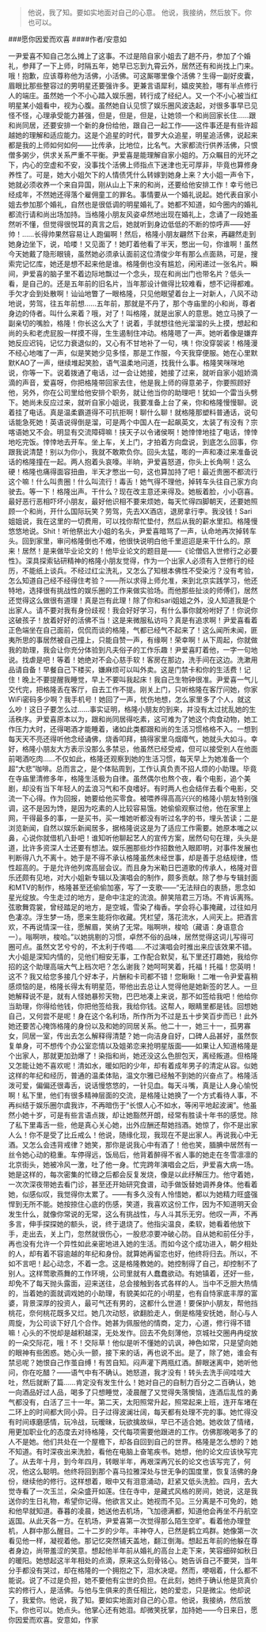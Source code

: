 > 他说，我了知。要如实地面对自己的心意。 他说，我接纳，然后放下。你也可以。

###愿你因爱而欢喜
####作者/安意如

一尹爱喜不知自己怎么摊上了这事。不过是陪自家小姐去了趟不丹，参加了个婚礼，参拜了一下上师，时隔五年，她早已忘到九霄云外，居然还有和尚找上门来。哦！抱歉，应该尊称他为活佛，小活佛。可这厮哪里像个活佛？生得一副好皮囊，眉眼比那些整容过的男明星还要强许多。更兼言语犀利，嬉皮笑脸，哪有半点修行人的端庄。虽然她一个不小心踏入娱乐圈，转行成了经纪人。又一个不小心被当红明星某小姐看中，视为心腹。虽然她自认见惯了娱乐圈风波迭起，对很多事早已见怪不怪，心理承受能力甚强，但是，但是，但是，让她领一个和尚回家长住……跟和尚同居，还要安排一个新的身份给他，跟自己一起工作——这件事还是有些许超越她的理解和适应能力。这是个追星的时代，普罗大众追星，明星追活佛，说起来都是我的上师如何如何——比传承，比地位，比名气。大家都流行供养活佛，只恨僧多粥少，供求关系严重不平衡。尹爱喜是能理解自家小姐的。万众瞩目的光环之下，内心的空虚和不安，没事找个活佛上师指点下迷津也无可厚非，毕竟也算修身养性了。可是，她大小姐欠下的人情债凭什么转嫁到她身上来？大小姐一声令下，她就必须收养一个来自异国，刚从山上下来的和尚，还要给他安排工作！幸亏他已经成年，不然她还得落个雇佣童工的罪名。事情要从一个婚礼说起。她代表自家小姐去参加那个婚礼，自然也是很低调的明星婚礼了。她都不知道，如今圈内的婚礼都流行请和尚出场加持。当格隆小朋友风姿卓然地出现在婚礼上，念诵了一段她虽然听不懂，但觉得很悦耳的真言之后，她就听到身边低低的不断的惊呼声——好帅！……长得帅果然容易让人跑偏啊！然后，格隆小朋友翩然下台来，再翩然走到她身边坐下，说，哈喽！又见面了！她盯着他看了半天，憋出一句，你谁啊！虽然今天她戴了隐形眼镜，虽然她必须承认面前这位清俊少年有那么点面熟，可是，搜索完记忆库，她还是想不起来他是谁。格隆倒也没有尴尬，闲闲递过一张名片。瞬间，尹爱喜的脑子里不着边际地飘过一个念头，现在和尚出门也带名片？低头一看，是自己的。还是五年前的旧名片，当年那设计做得比较难看，想不记得都难。手欠才会到处散啊！讪讪地瞥了一眼格隆，只见他眼望着台上一对新人，八风不动地说，劳驾，往五年前想……五年前，那就是不丹了，那个寺庙里的小和尚，尊者身边的侍者。叫什么来着？哦，对了！叫格隆，就是出家人的意思。她立马换了一副亲切的嘴脸，格隆！你长这么大了！说着，手就想往他光溜溜的头上摸，想起和尚的头和老虎屁股一样摸不得，生生遏制住冲动。格隆嗯了一声。她听着像是嫌弃她反应迟钝，记忆力衰退似的，又心有不甘地补了一句，咦！你没穿袈裟！格隆漫不经心地嗤了一声，似是笑她少见多怪，那是工作服，今天我穿便服。她在心里默默KAO了一声，继续堆起笑脸，语气温柔地问道，找我什么事。格隆笑咪咪地说，你等一下。说着拨通了电话，过一会让她接，她接了过来，就听自家小姐娇滴滴的声音，爱喜呀，你把格隆带回家去住，他是我上师的得意弟子，你要照顾好他，另外，你在公司里给他安排个职务，就让他当你的助理吧！犹如一个雷当头劈下。她尚未反应过来，就听自家小姐说，我要准备上台了亲，你和格隆慢慢聊。说着挂了电话。真是温柔霸道得不可抗拒啊！聊什么聊！就格隆那塑料普通话，说句话能急死她！英语说得倒是溜，可是两个中国人在一起飙英文，太装了有没有？宗喀语她又不会。明显有交流障碍嘛！挟天子以令诸侯啊！她悻悻地挂了电话，悻悻地吃完饭。悻悻地去开车。坐上车，关上门，才拍着方向盘说，到底怎么回事，你跟我说清楚！别以为你小，我就不敢欺负你。回头太猛，嘭的一声和凑过来准备说话的格隆撞在一起。两人抱着头哀嚎。半晌，尹爱喜怒道，你头上长角啊！这么硬！格隆也痛得面容扭曲，半天才憋出一句，这也算加持了吧！最近贵圈不都流行这个嘛！什么叫贵圈！什么叫流行！毒舌！她气得不理他，掉转车头往自己家方向驶去。等一下！格隆出声。干什么？现在改主意还来得及。她板着脸，小小窃喜。最好恶行恶相吓坏小朋友，最好他识相不要来烦她，每天忙得四脚朝天，还要她照顾一个和尚，开什么国际玩笑？劳驾，先去XX酒店，退房拿行李。我没钱！Sari姐姐说，我在这里的一切费用，可以找你帮忙垫付，然后从我的薪水里扣。格隆慢悠悠地说。Shit！听他祭出大小姐的名头，尹爱喜暗骂了一声，认命地再次掉转车头。回到家里，审问格隆倒也不难，他很快说明白他千里迢迢是来干什么的。原来！居然！是来做毕业论文的！他毕业论文的题目是——《论僧侣入世修行之必要性》。深具探索钻研精神的格隆小朋友觉得，作为一个出家人必须有入世修行的经历，不能纸上谈兵。不经过红尘洗礼，又怎么了知根本佛性不受染污？没有考验，怎么知道自己经不经得住考验？——所以求得上师允准，来到北京实践学习，他还特地，选择很有挑战性的娱乐圈的工作来做实验场。而他那些扯淡的师傅们，居然还觉得这么做很有道理！真是岂有此理！除了你和sari姐姐之外，没人知道我是个出家人。请不要对我有身份歧视！我会好好学习，有什么事你就吩咐好了！你说你这破孩子！放着好好的活佛不当！这是来微服私访吗？真是有追求啊！尹爱喜看着正色端坐在自己面前，侃侃而谈的格隆，气都已经气不起来了！这么闻所未闻，匪夷所思的事居然被自己撞上，只能自赞一声，有缘啊！荣幸啊！从下周起，你就做我的助理，我会让你充分体验到凡夫俗子的工作乐趣！尹爱喜盯着他，一字一句地说。找虐是吧！等着！她绝对不会心慈手软！客房在那边，洗手间在这边。洗漱用品请自备！早餐自己下楼买，嫌麻烦可以叫外卖。这是门禁卡和你的生活费！记住！晚上不要提醒我睡觉，早上不要叫我起床！我自己生物钟很准。尹爱喜一气儿交代完，把格隆丢在客厅，自去工作不提。刚关上门，只听格隆在客厅问她，你家WiFi密码多少啊？我手机号！她回了一声，忧伤地想，怎么家里多了个人，就这么吵！这日子要怎么过……事实证明，格隆小朋友的到来，并没有太过扰乱她的生活秩序。尹爱喜原本以为，跟和尚同居得吃素，这可难为了她这个肉食动物，她工作压力大时，还得喝酒才能睡着，诸如此类都跟和尚的生活习惯格格不入。一想到每天天不亮还得听他念经诵佛，烧香叩拜，搞得家里乌烟瘴气，她就头大如斗。幸好，格隆小朋友大方表示没那么多禁忌，他虽然已经受戒，但可以接受别人在他面前喝酒吃肉……不仅如此，格隆还观察到她的生活习惯，每天早上为她准备一个超“大悲”咖啡。总而言之，是个体贴周到，工作认真负责不招人烦的小助理。毕竟在寺庙里清修多年，格隆生活极为自律。虽然偶尔也熬个夜，看个电影，追个美剧，却没有当下年轻人的孟浪习气和不良嗜好。有时两人也会结伴去看个电影，交流一下心得。作为回报，她要给他买零食。被喂养得高高兴兴的格隆小朋友特别强调，这不是因为馋，是因为吃素的人比较容易饿。她偷偷观察过他，他在家里上网，干得最多的事，一是买书，买一堆她听都没有听过名字的书，埋头苦读；二是浏览新闻，自然以娱乐新闻居多，据格隆说这是为了适应工作需要。她原本嗤之以鼻，心说你就借机八卦吧！谁知听他聊起艺人的宣传方案，居然句句在理，头头是道，比许多资深人士还要有想法。娱乐圈那些炒作招数他入眼即明，对事件发展也判断得八九不离十。她于是不得不承认格隆虽然未经世事，却是善于总结规律，悟性超高的。于是允许他列席高层会议。而且身为米勒日巴道歌的传承人，格隆对音乐还颇有见地，对大小姐新专辑以及演唱会的制作，颇多贡献。除了参与专辑封面和MTV的制作，格隆甚至还偷偷加塞，写了一支歌——“无法辩白的衷肠，思念如星光绽放。今生走过的地方，是命中注定的流浪。醉笑陪君三万场。不肯诉离殇。弦歌舞霓裳，曾经踏足的地方，是空城，雪染了梅香。学会将心事掩藏，过往如月色凄凉。浮生梦一场，愿来生能将你收藏。凭栏望，落花流水，人间天上。把酒言欢，不再说情深一往，愿解眉，笑纳了无常。嗡啊哄，梭哈（藏语：身语意合一）。嗡啊哄，梭哈。”以她挑剔的习惯，卓然不俗的品味，居然觉得这词儿写得可圈可点。虽然文艺兮兮的，不太利于传唱……不过演唱会时推出来应该效果不错。大小姐是深知内情的，见他们相安无事，工作配合默契，私下里还打趣她，我给你招的这个助理高端大气上档次吧？怎么谢我？她呵呵笑着，托福！托福！您英明！这不？我又给您多接几个好本子，片酬和卡司都不错！您瞅瞅！二唯一令尹爱喜稍感烦恼的是，格隆长得太有明星范，带他出去总让人觉得他是她新签的艺人。一旦她解释说不是，就有人怪她暴殄天物，巴巴地凑上来说，那不如签给我吧！他给你当助理，你得给他钱，你把他签给我，我给你钱。这帮人，眼睛里都是钱。回想她自己，又何尝不是呢！身在这个名利场，所作所为不过是五十步笑百步而已！此外她还要苦心掩饰格隆的身份以及和她的同居关系。他二十一，她三十一，孤男寡女，同居一室，传出去怎么解释得清楚？她一向洁身自好，口碑人品甚好，虽然恢复单身，可不想传个办公室恋情以及姐弟恋来抢明星版面——如果让人知道格隆是个出家人，那就更加劲爆了！染指和尚，她还没这么色胆包天，离经叛道。但格隆又怎能让她不喜欢呢！清如水，暖如阳的少年，却有着成年男子的清定从容。似她这样的年纪和经历，普通的温柔体贴，温文尔雅已经触不到她的兴奋点了。格隆活泼可爱，偏偏还很毒舌，说话慢悠悠的，一针见血。每天斗嘴，真是让人身心愉悦啊！私下里，他们有很多精神层面的交流，是格隆让她换了一个方式看待人事，不再纠结于娱乐圈尔虞我诈，不再暗伤于“长恨人心不如水，等闲平地起波澜”。他虽然小她十岁，可是有些言语点拨，却让她豁然开朗，经常有胜读十年书的感觉。除了私下里毒舌一些，他是真心关心她，出外应酬还帮她挡酒。她惊了，你不是出家人么！你不是受了比丘戒么！他说，随缘化现，我现在不是出家人。再说我心中无酒。又怎么会违背戒律？她笑，那你是说我心中有酒了！他也笑，腼腆中居然有一丝令她心动的稳重。车停得远，饭局后，他背着醉得不省人事的她走在冬雪凛凛的北京街头，她被冷风一激，吐了他一身。忙完跨年演唱会之后，尹爱喜大病一场。她是这样的，每次密集的忙碌之后都会反复发烧，像是以此纾解压力。他守着她，一次次深夜带她去看门诊，甚至还开始研究食谱，动手做饭替她调养身体。他看着她，似感似叹，我觉得你太累了。——有多久没有人怜惜她，都以为她精力旺盛强悍到无所不能。她按捺住心底的伤感，笑道，我喜欢这份工作，因为不知道明天会发生什么，就像你常说的无常，这么有挑战性，与人斗其乐无穷。他叹一声，不再多言，伸手探探她的额头，说，终于退烧了。他指尖温良，柔软，她看着他放下手，走出去，关上门，忽然就很伤心，一股悲凉要冲破心防。自从她和前任分手，再也没有允许一个异性如此亲密地进入她的生活。而如今这个成功进入，朝夕相处的人，却有着不容逾越的年纪和身份。就算她再留恋也好，他终将归去。所以，不如不言吧！起心动念，不着一念。这是格隆教她的。她控制得了自己，却控制不了别人。这样莺歌燕舞的工作环境，公司里就有人蠢蠢欲动。有她镇着，还好一些，却免不了每天抛头露面，迎来送往，总会接触到各式各样的人。当中不乏胆大热情的，当着她的面就调戏她的小助理，有貌美如花的小明星，也有自恃家底丰厚的富婆，背景深厚的投资人，最可气还有男的，这都什么世道！要保护小朋友，帮他挡桃花，奈何桃花既多又烂。她几次动怒，欲翻脸走人，倒是格隆安抚她，耐心与人周旋，为公司谈下好几个合作。她甚为佩服他的情商，定力，心道，修行得不错嘛！心头的不悦却是越积越深，无处发作。回去不免刻薄他，京城社交圈冉冉绽放的一朵交际花，哦！不！交际草！他似是听不懂她的讥讽，神色如常，只是望向她的眼神有些困惑。她心头一颤，接下来的话，再也说不出。是了，除了她，谁会有禁忌呢？她恨自己作茧自缚！有苦自知。闷声灌下两瓶红酒。醉眼迷离中，她听他问，你在吃醋？——语气中有不确认。她怒道，我才没有！转头去洗手间哇哇大吐，然后就断了篇……肯定没有发生什么！她对自己的自制力百分之二百确认，她一向酒品好过人品，喝多了只想睡觉，凌晨醒了又觉得失落懊恼，连酒后乱性的勇气都没有，白活了三十一年。第二天，太阳照常升起，照常起来上班，连开车堵在二环上的时间都大同小异。日子过得波澜壮阔，每天都有处理不完的事。她忙得没有时间琢磨感情，玩冷战，玩暧昧，玩欲擒故纵，早已不适合她。她收敛了情绪，用更加职业化的态度去对待格隆，交代每项需要他跟进的工作。仿佛那晚喝多了的人不是她。他们共处在一个屋檐下，却各自回到自己的世界。格隆是怎么想的？她不知道。有时深夜出来洗脸，看他在电脑上奋笔疾书。她想，他的论文应该快写完了。从去年十月，到今年四月，转眼半年，再艰深再冗长的论文也该写完了，何况，他这么聪明。他终将回到那个喜马拉雅深处与世无争的国度里，恢复活佛的身份，继续他的修行。这样想着，眼中又有泪意涌动，赶紧又低头洗脸。四月，去大觉寺看了一次玉兰，朵朵盛开如莲。住在寺中，是藏式风格的房间，她说，这是我送你的生日礼物，希望你记得。他欲言又止。她视而不见。三分离是不可免的，她和他早就知道。春暮的凌晨，她送他去机场，飞加德满都，知道他会再坐不丹航空返国。从此天各一方。在机场，尹爱喜第一次觉得那么陌生空旷。看着他办理登机，人群中那么醒目。二十二岁的少年。丰神夺人，已然是鹤立鸡群。她像第一次看见他一样，凝视着他。那记忆突然铺天盖地，翻江倒海。想起五年前的他躲在尊者身边，尚带羞涩的笑意。想起他半年前从婚礼的高台上走下来，笑容细碎如秋日的暖阳。她想起这半年相处的点滴，原来这么刻骨铭心。她告诉自己不要哭，当年分手都没有哭过，却在格隆的一个拥抱之下，泪水决堤。然而，哽咽着，什么都不能说。说了不过是负担，她不要他有尘世的负担。在此刻，她终于确认他是货真价实的修行人，是活佛。与他与生俱来的责任相比，她的爱恋，只是微尘。他却说了，我爱你。他说，我了知。要如实地面对自己的心意。他说，我接纳，然后放下。你也可以。她点头。他掌心还有她泪。却微笑抚掌，加持她——今日来日，愿你因爱而欢喜。安意如，作家 